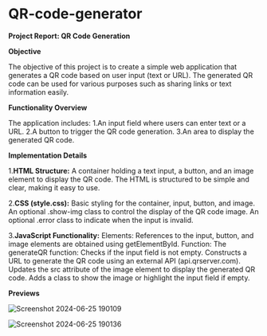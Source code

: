 # QR-code-generator
**Project Report: QR Code Generation**

**Objective**

   The objective of this project is to create a simple web application that generates a QR code based on user input (text or URL). The generated QR code can be used for various purposes such as sharing links or 
   text information easily.

**Functionality Overview**

The application includes:
1.An input field where users can enter text or a URL.
2.A button to trigger the QR code generation.
3.An area to display the generated QR code.

**Implementation Details**

1.**HTML Structure:**
   A container holding a text input, a button, and an image element to display the QR code.
   The HTML is structured to be simple and clear, making it easy to use.
   
2.**CSS (style.css):**
  Basic styling for the container, input, button, and image.
  An optional .show-img class to control the display of the QR code image.
  An optional .error class to indicate when the input is invalid.
  
3.**JavaScript Functionality:**
   Elements: References to the input, button, and image elements are obtained using getElementById.
   Function: The generateQR function:
   Checks if the input field is not empty.
   Constructs a URL to generate the QR code using an external API (api.qrserver.com).
   Updates the src attribute of the image element to display the generated QR code.
   Adds a class to show the image or highlight the input field if empty.

**Previews**

![Screenshot 2024-06-25 190109](https://github.com/satvikcu21/Form-validation/assets/150938638/a1d86981-f6b0-4f7e-907f-a60b48475a3b)

![Screenshot 2024-06-25 190136](https://github.com/satvikcu21/Form-validation/assets/150938638/2baac570-bb89-42e3-a633-652e0fb7ff78)
